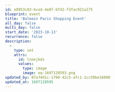 ```yaml
---
id: e8953c83-bced-4e8f-bf42-f3fac921a175
blueprint: event
title: 'Balmain Paris Shopping Event'
all_day: false
multi_day: false
start_date: '2023-10-13'
recurrence: false
description:
  -
    type: set
    attrs:
      id: lnnejkds
      values:
        type: image
        image: eq-1697128593.png
updated_by: 87a74d1c-1760-42c5-afc1-1cc59be16098
updated_at: 1697128595
---
```

